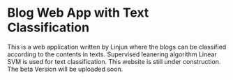 # Blog Web App with Text Classification
This is a web application written by Linjun where the blogs can be classified according to the contents in texts. Supervised leanering algorithm Linear SVM is used for text classification.
This website is still under construction. The beta Version will be uploaded soon.
